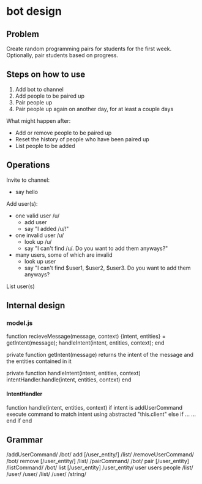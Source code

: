 # bot design
## Problem
Create random programming pairs for students for the first week. Optionally, pair students based on progress.

## Steps on how to use
1. Add bot to channel
2. Add people to be paired up
3. Pair people up
4. Pair people up again on another day, for at least a couple days

What might happen after:
- Add or remove people to be paired up
- Reset the history of people who have been paired up
- List people to be added

## Operations
Invite to channel: 
* say hello

Add user(s):
- one valid user /u/
  * add user
  * say "I added /u/!"
- one invalid user /u/
  * look up /u/
  * say "I can't find /u/. Do you want to add them anyways?"
- many users, some of which are invalid
  * look up user
  * say "I can't find $user1, $user2, $user3. Do you want to add them anyways?

List user(s)

## Internal design

### model.js
function recieveMessage(message, context)
  {intent, entities} = getIntent(message);
  handleIntent(intent, entities, context);
end

private function getIntent(message)
  returns the intent of the message and the entities contained in it

private function handleIntent(intent, entities, context)
  intentHandler.handle(intent, entities, context)
end

#### IntentHandler
function handle(intent, entities, context) 
  if intent is addUserCommand
    execute command to match intent using abstracted "this.client"
  else if ...
    ...
  end if
end


## Grammar
/addUserCommand/
  /bot/ add [/user_entity/] /list/
/removeUserCommand/
  /bot/ remove [/user_entity/] /list/
/pairCommand/
  /bot/ pair [/user_entity]
/listCommand/
  /bot/ list [/user_entity]
/user_entity/
  user
  users
  people
/list/
  /user/
  /user/ /list/
/user/
  /string/